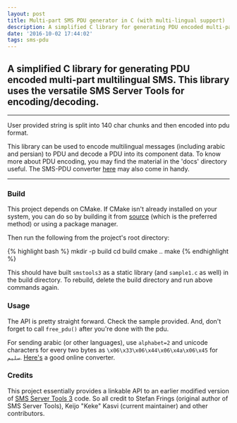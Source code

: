 ```yaml
---
layout: post
title: Multi-part SMS PDU generator in C (with multi-lingual support)
description: A simplified C library for generating PDU encoded multi-part multilingual SMS
date: '2016-10-02 17:44:02'
tags: sms-pdu
---
```


## A simplified C library for generating PDU encoded multi-part multilingual SMS. This library uses the versatile SMS Server Tools for encoding/decoding. 

***
User provided string is split into 140 char chunks and then encoded into pdu format. 

This library can be used to encode multilingual messages (including arabic and persian) to PDU and decode a PDU into its component data. 
To know more about PDU encoding, you may find the material in the 'docs' directory useful. The SMS-PDU converter [here](http://www.diafaan.com/sms-tutorials/gsm-modem-tutorial/online-sms-pdu-decoder/) may also come in handy.
***

### Build
This project depends on CMake.
If CMake isn't already installed on your system, you can do so by building it from [source](https://cmake.org/download) (which is the preferred method) or using a package manager.

Then run the following from the project's root directory:

{% highlight bash %}
mkdir -p build
cd build
cmake ..
make
{% endhighlight %}

This should have built `smstools3` as a static library (and `sample1.c` as well) in the build directory.
To rebuild, delete the build directory and run above commands again.


### Usage
The API is pretty straight forward. Check the sample provided. 
And, don't forget to call `free_pdu()` after you're done with the pdu.

For sending arabic (or other languages), use `alphabet=2` and unicode characters for every two bytes as `\x06\x33\x06\x44\x06\x4a\x06\x45` for `سليم`. 
[Here's](https://www.branah.com/unicode-converter.) a good online converter.


### Credits
This project essentially provides a linkable API to an earlier modified version of [SMS Server Tools 3](smstools3.kekekasvi.com/) code. 
So all credit to Stefan Frings (original author of SMS Server Tools), Keijo "Keke" Kasvi (current maintainer) and other contributors.

